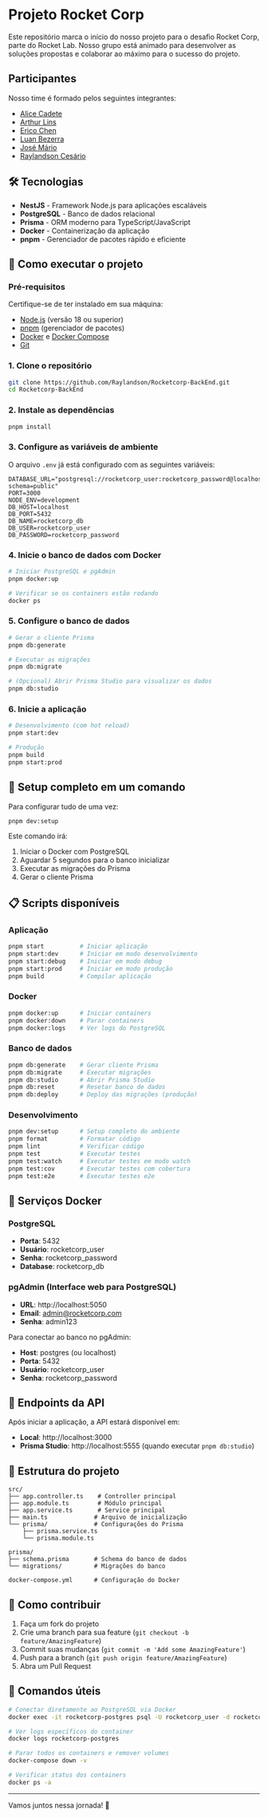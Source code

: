 # Projeto Rocket Corp

Este repositório marca o início do nosso projeto para o desafio Rocket Corp, parte do Rocket Lab. Nosso grupo está animado para desenvolver as soluções propostas e colaborar ao máximo para o sucesso do projeto.

## Participantes

Nosso time é formado pelos seguintes integrantes:

- [Alice Cadete](https://github.com/alicecadete28)
- [Arthur Lins](https://github.com/ArthurLins00)
- [Erico Chen](https://github.com/erico-chen)
- [Luan Bezerra](https://github.com/luanbezerra)
- [José Mário](https://github.com/MF853)
- [Raylandson Cesário](https://github.com/Raylandson)

## 🛠️ Tecnologias

- **NestJS** - Framework Node.js para aplicações escaláveis
- **PostgreSQL** - Banco de dados relacional
- **Prisma** - ORM moderno para TypeScript/JavaScript
- **Docker** - Containerização da aplicação
- **pnpm** - Gerenciador de pacotes rápido e eficiente

## 🚀 Como executar o projeto

### Pré-requisitos

Certifique-se de ter instalado em sua máquina:

- [Node.js](https://nodejs.org/) (versão 18 ou superior)
- [pnpm](https://pnpm.io/) (gerenciador de pacotes)
- [Docker](https://www.docker.com/) e [Docker Compose](https://docs.docker.com/compose/)
- [Git](https://git-scm.com/)

### 1. Clone o repositório

```bash
git clone https://github.com/Raylandson/Rocketcorp-BackEnd.git
cd Rocketcorp-BackEnd
```

### 2. Instale as dependências

```bash
pnpm install
```

### 3. Configure as variáveis de ambiente

O arquivo `.env` já está configurado com as seguintes variáveis:

```env
DATABASE_URL="postgresql://rocketcorp_user:rocketcorp_password@localhost:5432/rocketcorp_db?schema=public"
PORT=3000
NODE_ENV=development
DB_HOST=localhost
DB_PORT=5432
DB_NAME=rocketcorp_db
DB_USER=rocketcorp_user
DB_PASSWORD=rocketcorp_password
```

### 4. Inicie o banco de dados com Docker

```bash
# Iniciar PostgreSQL e pgAdmin
pnpm docker:up

# Verificar se os containers estão rodando
docker ps
```

### 5. Configure o banco de dados

```bash
# Gerar o cliente Prisma
pnpm db:generate

# Executar as migrações
pnpm db:migrate

# (Opcional) Abrir Prisma Studio para visualizar os dados
pnpm db:studio
```

### 6. Inicie a aplicação

```bash
# Desenvolvimento (com hot reload)
pnpm start:dev

# Produção
pnpm build
pnpm start:prod
```

## 🎯 Setup completo em um comando

Para configurar tudo de uma vez:

```bash
pnpm dev:setup
```

Este comando irá:

1. Iniciar o Docker com PostgreSQL
2. Aguardar 5 segundos para o banco inicializar
3. Executar as migrações do Prisma
4. Gerar o cliente Prisma

## 📋 Scripts disponíveis

### Aplicação

```bash
pnpm start          # Iniciar aplicação
pnpm start:dev      # Iniciar em modo desenvolvimento
pnpm start:debug    # Iniciar em modo debug
pnpm start:prod     # Iniciar em modo produção
pnpm build          # Compilar aplicação
```

### Docker

```bash
pnpm docker:up      # Iniciar containers
pnpm docker:down    # Parar containers
pnpm docker:logs    # Ver logs do PostgreSQL
```

### Banco de dados

```bash
pnpm db:generate    # Gerar cliente Prisma
pnpm db:migrate     # Executar migrações
pnpm db:studio      # Abrir Prisma Studio
pnpm db:reset       # Resetar banco de dados
pnpm db:deploy      # Deploy das migrações (produção)
```

### Desenvolvimento

```bash
pnpm dev:setup      # Setup completo do ambiente
pnpm format         # Formatar código
pnpm lint           # Verificar código
pnpm test           # Executar testes
pnpm test:watch     # Executar testes em modo watch
pnpm test:cov       # Executar testes com cobertura
pnpm test:e2e       # Executar testes e2e
```

## 🐳 Serviços Docker

### PostgreSQL

- **Porta**: 5432
- **Usuário**: rocketcorp_user
- **Senha**: rocketcorp_password
- **Database**: rocketcorp_db

### pgAdmin (Interface web para PostgreSQL)

- **URL**: http://localhost:5050
- **Email**: admin@rocketcorp.com
- **Senha**: admin123

Para conectar ao banco no pgAdmin:

- **Host**: postgres (ou localhost)
- **Porta**: 5432
- **Usuário**: rocketcorp_user
- **Senha**: rocketcorp_password

## 🔗 Endpoints da API

Após iniciar a aplicação, a API estará disponível em:

- **Local**: http://localhost:3000
- **Prisma Studio**: http://localhost:5555 (quando executar `pnpm db:studio`)

## 📁 Estrutura do projeto

```
src/
├── app.controller.ts    # Controller principal
├── app.module.ts        # Módulo principal
├── app.service.ts       # Service principal
├── main.ts             # Arquivo de inicialização
└── prisma/             # Configurações do Prisma
    ├── prisma.service.ts
    └── prisma.module.ts

prisma/
├── schema.prisma       # Schema do banco de dados
└── migrations/         # Migrações do banco

docker-compose.yml      # Configuração do Docker
```

## 🤝 Como contribuir

1. Faça um fork do projeto
2. Crie uma branch para sua feature (`git checkout -b feature/AmazingFeature`)
3. Commit suas mudanças (`git commit -m 'Add some AmazingFeature'`)
4. Push para a branch (`git push origin feature/AmazingFeature`)
5. Abra um Pull Request

## 📝 Comandos úteis

```bash
# Conectar diretamente ao PostgreSQL via Docker
docker exec -it rocketcorp-postgres psql -U rocketcorp_user -d rocketcorp_db

# Ver logs específicos do container
docker logs rocketcorp-postgres

# Parar todos os containers e remover volumes
docker-compose down -v

# Verificar status dos containers
docker ps -a
```

---

Vamos juntos nessa jornada! 🚀
